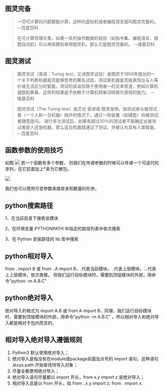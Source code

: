 ## 图灵完备 ##
> 一切可计算的问题都能计算，这样的虚拟机或者编程语言就叫图灵完备的。 --百度百科

>在可计算性理论里，如果一系列操作数据的规则（如指令集、编程语言、细胞自动机）可以用来模拟单带图灵机，那么它是图灵完备的。 --维基百科

## 图灵测试 ##
>图灵测试（英语：Turing test，又译图灵试验）是图灵于1950年提出的一个关于判断机器是否能够思考的著名试验，测试某机器是否能表现出与人等价或无法区分的智能。测试的谈话仅限于使用唯一的文本管道，例如计算机键盘和屏幕，这样的结果是不依赖于计算机把单词转换为音频的能力。  --维基百科

>图灵测试（The Turing test）由艾伦·麦席森·图灵发明，指测试者与被测试者（一个人和一台机器）隔开的情况下，通过一些装置（如键盘）向被测试者随意提问。
进行多次测试后，如果有超过30%的测试者不能确定出被测试者是人还是机器，那么这台机器就通过了测试，并被认为具有人类智能。  --百度百科


## 函数参数的使用技巧 ##

如图
![](https://i.imgur.com/SFWN3ln.png)
若一个函数有多个参数， 则我们在传递参数的时候可以传递一个可迭代的序列，在它前面加上*来为它解包。

![](https://i.imgur.com/Z7Fr5lS.png)

我们也可以使用可变参数来接收未知数量的形参。



## python搜索路径 ##
1、在当前目录下搜索该模块

2、在环境变量 PYTHONPATH 中指定的路径列表中依次搜索

3、在 Python 安装路径的 lib 库中搜索


## python相对导入 ##
from . import B 或 from ..A import B，.代表当前模块，..代表上层模块，...代表上上层模块，依次类推。 但我们运行目标模块时，需要到顶层模块的外部，用命令"python -m A.B.C"

## python绝对导入 ##
绝对导入的格式为 import A.B 或 from A import B，同理，我们运行目标模块时，需要到顶层模块的外部，用命令"python -m A.B.C" 。所以相对导入和绝对导入都是相对于包内而言的。

## 相对导入绝对导入遵循规则 ##
1. Python3 默认使用绝对导入；
2. 绝对导入是指没有在module或package前面加点号的 import 语句，这种语句从sys.path 开始查找待导入对象；
3. 尽量全都使用绝对导入；
4. 绝对导入语句尽量都以 import 开头，from  x.y import z 是绝对导入； 
5. 相对导入总是以 from 开头，如 from ..x.y import z; from . import x.

